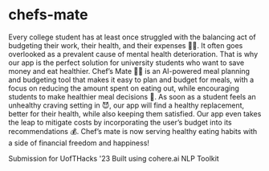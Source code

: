 # chefs-mate
Every college student has at least once struggled with the balancing act of budgeting their work, their health, and their expenses 😮‍💨. It often goes overlooked as a prevalent cause of mental health deterioration. That is why our app is the perfect solution for university students who want to save money and eat healthier. Chef’s Mate 👨‍🍳 is an AI-powered meal planning and budgeting tool that makes it easy to plan and budget for meals, with a focus on reducing the amount spent on eating out, while encouraging students to make healthier meal decisions 🍎.  As soon as a student feels an unhealthy craving setting in 😈, our app will find a healthy replacement, better for their health, while also keeping them satisfied. Our app even takes the leap to mitigate costs by incorporating the user’s budget into its recommendations 💰. Chef’s mate is now serving healthy eating habits with a side of financial freedom and happiness!

Submission for UofTHacks '23
Built using cohere.ai NLP Toolkit
